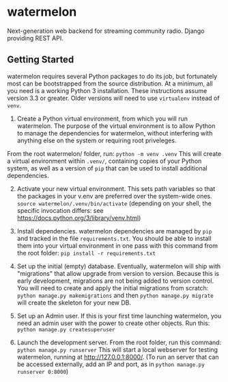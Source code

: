 # watermelon
Next-generation web backend for streaming community radio.
Django providing REST API.

## Getting Started
watermelon requires several Python packages to do its job, but fortunately most
can be bootstrapped from the source distribution.  At a minimum, all you need
is a working Python 3 installation.  These instructions assume version 3.3 or
greater.  Older versions will need to use `virtualenv` instead of `venv`.

1. Create a Python virtual environment, from which you will run watermelon.
  The purpose of the virtual environment is to allow Python to manage the
  dependencies for watermelon, without interfering with anything else on the
  system or requiring root priveleges.

  From the root watermelon/ folder, run:
  `python -m venv .venv`
  This will create a virtual environment within `.venv/`, containing copies of
  your Python system, as well as a version of `pip` that can be used to install
  additional dependencies.

2. Activate your new virtual environment.  This sets path variables so that the
  packages in your v.env are preferred over the system-wide ones.
  `source watermelon/.venv/bin/activate`
  (depending on your shell, the specific invocation differs: see
    https://docs.python.org/3/library/venv.html)

3. Install dependencies.  watermelon dependencies are managed by `pip` and
  tracked in the file `requirements.txt`.  You should be able to install them
  into your virtual environment in one pass with this command from the root
  folder:
  `pip install -r requirements.txt`

4. Set up the initial (empty) database.  Eventually, watermelon will ship with
  "migrations" that allow upgrade from version to version.  Because this is
  early development, migrations are not being added to version control.  You
  will need to create and apply the initial migrations from scratch:
  `python manage.py makemigrations` and then `python manage.py migrate` will
  create the skeleton for your new DB.

5. Set up an Admin user.  If this is your first time launching watermelon, you
  need an admin user with the power to create other objects.  Run this:
  `python manage.py createsuperuser`

6. Launch the development server.  From the root folder, run this command:
  `python manage.py runserver`
  This will start a local webserver for testing watermelon, running at
  http://127.0.0.1:8000/.  (To run an server that can be accessed externally,
  add an IP and port, as in `python manage.py runserver 0:8000`)
